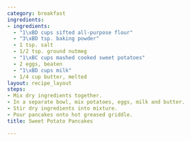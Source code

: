 ```yaml
---
category: breakfast
ingredients:
- ingredients:
  - "1\xBD cups sifted all-purpose flour"
  - "3\xBD tsp. baking powder"
  - 1 tsp. salt
  - 1/2 tsp. ground nutmeg
  - "1\xBC cups mashed cooked sweet potatoes"
  - 2 eggs, beaten
  - "1\xBD cups milk"
  - 1/4 cup butter, melted
layout: recipe_layout
steps:
- Mix dry ingredients together.
- In a separate bowl, mix potatoes, eggs, milk and butter.
- Stir dry ingredients into mixture.
- Pour pancakes onto hot greased griddle.
title: Sweet Potato Pancakes

---
```

